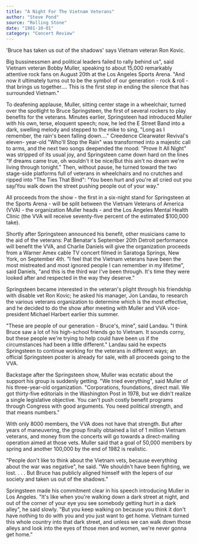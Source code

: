 ```yaml
---
title: "A Night For The Vietnam Veterans"
author: "Steve Pond"
source: "Rolling Stone"
date: "1981-10-01"
category: "Concert Review"
---
```


'Bruce has taken us out of the shadows' says Vietnam veteran Ron Kovic.

Big bussinessmen and political leaders failed to rally behind us", said Vietnam veteran Bobby Muller, speaking to about 15,000 remarkably attentive rock fans on August 20th at the Los Angeles Sports Arena. "And now it ultimately turns out to be the symbol of our generation - rock & roll - that brings us together.... This is the first step in ending the silence that has surrounded Vietnam."

To deafening applause, Muller, sitting center stage in a wheelchair, turned over the spotlight to Bruce Springsteen, the first of several rockers to play benefits for the veterans. Minutes earlier, Springsteen had introduced Muller with his own, terse, eloquent speech; now, he led the E Street Band into a dark, swelling melody and stepped to the mike to sing, "Long as I remember, the rain's been falling down...." Creedence Clearwater Revival's eleven- year-old "Who'll Stop the Rain" was transformed into a majestic call to arms, and the next two songs deepended the mood: "Prove It All Night" was stripped of its usual joy, and Springsteen came down hard on the lines "If dreams came true, oh wouldn't it be nice/But this ain't no dream we're living through tonight." Then, without pause, he turned toward the two stage-side platforms full of veterans in wheelchairs and no crutches and ripped into "The Ties That Bind": "You been hurt and you're all cried out you say/You walk down the street pushing people out of your way."

All proceeds from the show - the first in a six-night stand for Springsteen at the Sports Arena - will be split between the Vietnam Veterans of America (VVA) - the organization Muller heads - and the Los Angeles Mental Health Clinic (the VVA will receive seventy-five percent of the estimated $100,000 take).

Shortly after Springsteen announced his benefit, other musicians came to the aid of the veterans: Pat Benatar's September 20th Detroit performance will benefit the VVA, and Charlie Daniels will give the organization proceeds from a Warner Amex cable TV concert filmed in Saratoga Springs, New York, on September 4th. "I feel that the Vietnam veterans have been the most mistreated and most ignored people I can remember in my lifetime", said Daniels, "and this is the third war I've been through. It's time they were looked after and respected in the way they deserve."

Springsteen became interested in the veteran's plight through his friendship with disable vet Ron Kovic; he asked his manager, Jon Landau, to research the various veterans organization to determine which is the most effective, and he decided to do the show after meeting with Muller and VVA vice-president Michael Harbert earlier this summer.

"These are people of our generation - Bruce's, mine", said Landau. "I think Bruce saw a lot of his high-school friends go to Vietnam. It sounds corny, but these people we're trying to help could have been us if the circumstances had been a little different." Landau said he expects Springsteen to continue working for the veterans in different ways; an official Springsteen poster is already for sale, with all proceeds going to the VVA.

Backstage after the Springsteen show, Muller was ecstatic about the support his group is suddenly getting. "We tried everything", said Muller of his three-year-old organization. "Corporations, foundations, direct mail. We got thirty-five editorials in the Washington Post in 1978, but we didn't realize a single legislative objective. You can't push costly benefit programs through Congress with good arguments. You need political strength, and that means numbers."

With only 8000 members, the VVA does not have that strength. But after years of maneuvering, the group finally obtained a list of 1 million Vietnam veterans, and money from the concerts will go towards a direct-mailing operation aimed at those vets. Muller said that a goal of 50,000 members by spring and another 100,000 by the end of 1982 is realistic.

"People don't like to think about the Vietnam vets, because everything about the war was negative", he said. "We shouldn't have been fighting, we lost. . . . But Bruce has publicly aligned himself with the lepers of our society and taken us out of the shadows."

Springsteen made his commitment clear in his speech introducing Muller in Los Angeles. "It's like when you're walking down a dark street at night, and out of the corner of your eye you see somebody getting hurt in a dark alley", he said slowly. "But you keep walking on because you think it don't have nothing to do with you and you just want to get home. Vietnam turned this whole country into that dark street, and unless we can walk down those alleys and look into the eyes of those men and women, we're never gonna get home."
